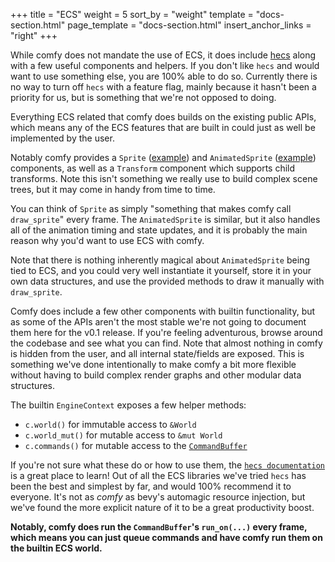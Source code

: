 +++
title = "ECS"
weight = 5
sort_by = "weight"
template = "docs-section.html"
page_template = "docs-section.html"
insert_anchor_links = "right"
+++

While comfy does not mandate the use of ECS, it does include
[hecs](https://docs.rs/hecs/latest/hecs/) along with a few useful components
and helpers. If you don't like `hecs` and would want to use something else, you
are 100% able to do so. Currently there is no way to turn off `hecs` with a
feature flag, mainly because it hasn't been a priority for us, but is something
that we're not opposed to doing.

Everything ECS related that comfy does builds on the existing public APIs,
which means any of the ECS features that are built in could just as well be
implemented by the user.

Notably comfy provides a `Sprite`
([example](https://github.com/darthdeus/comfy/blob/master/comfy/examples/ecs_sprite.rs))
and `AnimatedSprite`
([example](https://github.com/darthdeus/comfy/blob/master/comfy/examples/ecs_topdown_game.rs))
components, as well as a `Transform` component which supports child transforms.
Note this isn't something we really use to build complex scene trees, but it
may come in handy from time to time.

You can think of `Sprite` as simply "something that makes comfy call
`draw_sprite`" every frame. The `AnimatedSprite` is similar, but it also
handles all of the animation timing and state updates, and it is probably the
main reason why you'd want to use ECS with comfy.

Note that there is nothing inherently magical about `AnimatedSprite` being tied
to ECS, and you could very well instantiate it yourself, store it in your own
data structures, and use the provided methods to draw it manually with
`draw_sprite`.

Comfy does include a few other components with builtin functionality, but as
some of the APIs aren't the most stable we're not going to document them here
for the v0.1 release. If you're feeling adventurous, browse around the codebase
and see what you can find. Note that almost nothing in comfy is hidden from the
user, and all internal state/fields are exposed. This is something we've done
intentionally to make comfy a bit more flexible without having to build complex
render graphs and other modular data structures.

The builtin `EngineContext` exposes a few helper methods:

- `c.world()` for immutable access to `&World`
- `c.world_mut()` for mutable access to `&mut World`
- `c.commands()` for mutable access to the [`CommandBuffer`](https://docs.rs/hecs/latest/hecs/struct.CommandBuffer.html)

If you're not sure what these do or how to use them, the [`hecs
documentation`](https://docs.rs/hecs/latest/hecs/) is a great place to learn!
Out of all the ECS libraries we've tried `hecs` has been the best and simplest
by far, and would 100% recommend it to everyone. It's not as _comfy_ as bevy's
automagic resource injection, but we've found the more explicit nature of it to be a
great productivity boost.

**Notably, comfy does run the `CommandBuffer`'s `run_on(...)` every frame,
which means you can just queue commands and have comfy run them on the builtin
ECS world.**
